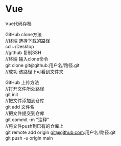 # Vue
Vue代码存档  

GitHub clone方法    
//终端 选择下载的路径  
cd ~/Desktop  
//github 复制SSH  
//终端 输入clone命令  
git clone git@github:用户名/路径.git  
//成功 该路径下可看到文件夹  
  
    
GitHub 上传方法  
//打开文件所处路径  
git init  
//把文件添加到仓库  
git add 文件名  
//把文件提交到仓库  
git commit -m "注释"  
//将文件push到已有的仓库上  
git remote add origin git@github.com:用户名/路径.git  
git push -u origin main

